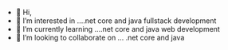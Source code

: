 - 👋 Hi, 
- 👀 I’m interested in ....net core and java fullstack development 
- 🌱 I’m currently learning ....net core and java web development
- 💞️ I’m looking to collaborate on ... .net core and java 


<!---
kembAB/kembAB is a ✨ special ✨ repository because its `README.md` (this file) appears on your GitHub profile.
You can click the Preview link to take a look at your changes.
--->
